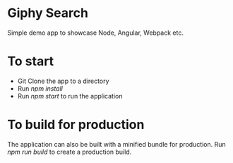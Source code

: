 # Giphy Search

Simple demo app to showcase Node, Angular, Webpack etc.

# To start
* Git Clone the app to a directory
* Run *npm install*
* Run *npm start* to run the application

# To build for production
The application can also be built with a minified bundle for production.  Run *npm run build* to create a production build.
